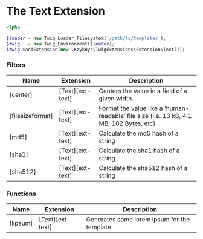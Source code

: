 The Text Extension
==================

``` php
<?php

$loader = new Twig_Loader_Filesystem('/path/to/templates');
$twig   = new Twig_Environment($loader);
$twig->addExtension(new \KzykHys\TwigExtensions\Extension\Text());
```

### Filters

Name             | Extension                              | Description
-----------------|----------------------------------------|-------------
[center]         | [Text][ext-text]                       | Centers the value in a field of a given width.
[filesizeformat] | [Text][ext-text]                       | Format the value like a ‘human-readable’ file size (i.e. 13 kB, 4.1 MB, 102 Bytes, etc)
[md5]            | [Text][ext-text]                       | Calculate the md5 hash of a string
[sha1]           | [Text][ext-text]                       | Calculate the sha1 hash of a string
[sha512]         | [Text][ext-text]                       | Calculate the sha512 hash of a string

### Functions

Name             | Extension                              | Description
-----------------|----------------------------------------|-------------
[lipsum]         | [Text][ext-text]                       | Generates some lorem ipsum for the template
